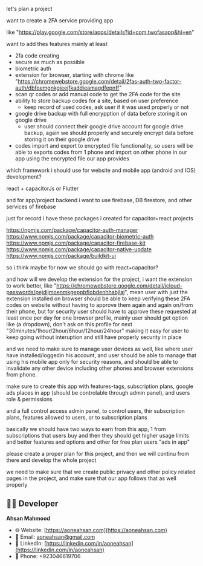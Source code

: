 let's plan a project

want to create a 2FA service providing app

like "https://play.google.com/store/apps/details?id=com.twofasapp&hl=en"

want to add thes features mainly at least

- 2fa code creating
- secure as much as possible
- biometric auth
- extension for browser, starting with chrome like "https://chromewebstore.google.com/detail/2fas-auth-two-factor-auth/dbfoemgnkgieejfkaddieamagdfepnff"
- scan qr codes or add manual code to get the 2FA code for the site
- ability to store backup codes for a site, based on user preference
  - keep record of used codes, ask user if it was used properly or not
- google drive backup with full encrypption of data before storing it on google drive
  - user should connect their google drive account for google drive backup, again we should properly and securely encrypt data before storing it on their google drive
- codes import and export to encrypted file functionality, so users will be able to exports codes from 1 phone and import on other phone in our app using the encrypted file our app provides

which framework i should use for website and mobile app (android and IOS) development?

react + capacitorJs
or
Flutter

and for app/project backend i want to use firebase, DB firestore, and other services of firebase

just for record i have these packages i created for capacitor+react projects

https://npmjs.com/package/capacitor-auth-manager
https://www.npmjs.com/package/capacitor-biometric-auth
https://www.npmjs.com/package/capacitor-firebase-kit
https://www.npmjs.com/package/capacitor-native-update
https://www.npmjs.com/package/buildkit-ui

so i think maybe for now we should go with react+capacitor?

and how will we develop the extension for the project, i want the extension to work better, like "https://chromewebstore.google.com/detail/icloud-passwords/pejdijmoenmkgeppbflobdenhhabjlaj", mean user with just the extension installed on browser should be able to keep verifying these 2FA codes on website without having to approve them again and again on/from their phone, but for security user should have to approve these requested at least once per day for one browser profile, mainly user should get option like (a dropdown), don't ask on this profile for next "30minutes/1hour/2hour/6hour/12hour/24hour" making it easy for user to keep going without interuption and still have properly security in place

and we need to make sure to manage user devices as well, like where user have installed/loggedin his account, and user should be able to manage that using his mobile app only for security reasons, and should be able to invalidate any other device including other phones and browser extensions from phone.

make sure to create this app with features-tags, subscription plans, google ads places in app (should be controlable through admin panel), and users role & permissions

and a full control access admin panel, to control users, thir subscription plans, features allowed to users, or to subscription plans

basically we should have two ways to earn from this app, 1 from subscriptions that users buy and then they should get higher usage limits and better features and options and other for free plan users "ads in app"

please create a proper plan for this project, and then we will continu from there and develop the whole project

we need to make sure that we create public privacy and other policy related pages in the project, and make sure that our app follows that as well properly

## 👨‍💻 Developer

**Ahsan Mahmood**

- 🌐 Website: [https://aoneahsan.com](https://aoneahsan.com)
- 📧 Email: [aoneahsan@gmail.com](mailto:aoneahsan@gmail.com)
- 💼 LinkedIn: [https://linkedin.com/in/aoneahsan](https://linkedin.com/in/aoneahsan)
- 📱 Phone: +923046619706